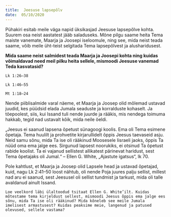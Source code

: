 ```yaml
---
title:  Jeesuse lapsepõlv  
date:  05/10/2020  
---
```


Pühakiri esitab meile väga napid üksikasjad Jeesuse lapsepõlve kohta. Suurem osa neist aastatest jääb saladuseks. Mõne pilgu saame heita Tema maiste vanemate, Maarja ja Joosepi iseloomule, ning see, mida neist teada saame, võib meile üht-teist selgitada Tema lapsepõlvest ja alusharidusest.

**Mida saame neist salmidest teada Maarja ja Joosepi kohta ning kuidas võimaldavad need meil pilku heita sellele, mismoodi Jeesuse vanemad Teda kasvatasid?**

`Lk 1:26–38`

`Lk 1:46–55`

`Mt 1:18–24`

Nende piiblisalmide varal näeme, et Maarja ja Joosep olid mõlemad ustavad juudid, kes püüdsid elada Jumala seaduste ja korralduste kohaselt. Ja tõepoolest, siis, kui Issand tuli nende juurde ja rääkis, mis nendega toimuma hakkab, tegid nad ustavalt kõik, mida neile öeldi.

„Jeesus ei saanud lapsena õpetust sünagoogi koolis. Ema oli Tema esimene õpetaja. Tema huulilt ja prohvetite kirjarullidelt õppis Jeesus taevaseid asju. Neid samu sõnu, mida Ta ise oli rääkinud Moosesele Iisraeli jaoks, õppis Ta nüüd oma ema jalge ees. Sirgunud lapsest noorukiks, ei otsinud Ta õpetust rabide koolist. Ta ei vajanud sellistest allikatest pärinevat haridust, sest Tema õpetajaks oli Jumal.“ – Ellen G. White, „Ajastute igatsus“, lk 70.

Pole kahtlust, et Maarja ja Joosep olid Lapsele head ja ustavad õpetajad, kuid, nagu Lk 2:41–50 loost nähtub, oli nende Poja juures palju sellist, millest nad aru ei saanud, sest Jeesusel oli sellist tundmist ja tarkust, mida oli talle avaldanud ainult Issand.

`Loe veelkord läbi ülaltoodud tsitaat Ellen G. White’ilt. Kuidas mõtestame tema kirjeldust sellest, mismoodi Jeesus õppis ema jalge ees sõnu, mida Ta ise oli rääkinud? Mida kõneleb see meile Jumala imelisest armastusest? Kuidas peaksime meie, langenud ja patused olevused, sellele vastama?`